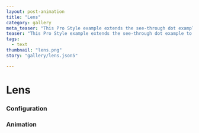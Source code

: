 ```yaml
---
layout: post-animation
title: "Lens"
category: gallery
meta_teaser: "This Pro Style example extends the see-through dot example to make a lens effect. The outer text is made blurry with a shadow, and the text in the layer is slightly larger."
teaser: "This Pro Style example extends the see-through dot example to make a lens effect. The outer text is made blurry with a shadow, and the text in the layer is slightly larger."
tags: 
  - text
thumbnail: "lens.png"
story: "gallery/lens.json5"

---
```

# Lens


### Configuration


### Animation

